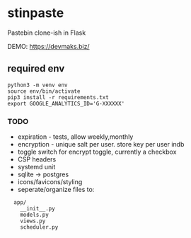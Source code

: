 # stinpaste

Pastebin clone-ish in Flask

DEMO: https://devmaks.biz/


## required env
```
python3 -m venv env
source env/bin/activate
pip3 install -r requirements.txt
export GOOGLE_ANALYTICS_ID='G-XXXXXX'
```

### TODO 

- expiration - tests, allow weekly,monthly
- encryption - unique salt per user. store key per user indb
- toggle switch for encrypt toggle, currently a checkbox
- CSP headers
- systemd unit
- sqlite -> postgres
- icons/favicons/styling
- seperate/organize files to:
```
  app/
    __init__.py
    models.py
    views.py
    scheduler.py

```
